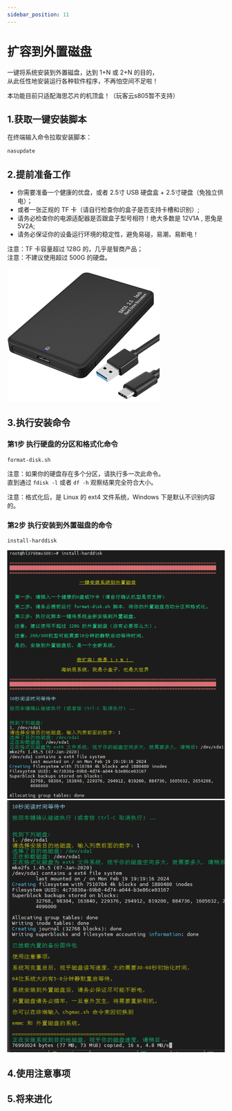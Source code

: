 ```yaml
---
sidebar_position: 11
---
```


# 扩容到外置磁盘

一键将系统安装到外置磁盘，达到 1+N 或 2+N 的目的，  
从此任性地安装运行各种软件程序，不再怕空间不足啦！  

本功能目前只适配海思芯片的机顶盒！（玩客云s805暂不支持）  

## 1.获取一键安装脚本

在终端输入命令拉取安装脚本：

```bash
nasupdate
```


## 2.提前准备工作

- 你需要准备一个健康的优盘，或者 2.5寸 USB 硬盘盒 + 2.5寸硬盘（免独立供电）；  
- 或者一张正规的 TF 卡（请自行检查你的盒子是否支持卡槽和识别）;  
- 请务必检查你的电源适配器是否跟盒子型号相符！绝大多数是 12V1A , 恩兔是 5V2A;  
- 请务必保证你的设备运行环境的稳定性，避免易碰，易潮，易断电！

注意：TF 卡容量超过 128G 的，几乎是智商产品；  
注意：不建议使用超过 500G 的硬盘。  

![](./img/harddisk.jpg) 


## 3.执行安装命令

### 第1步 执行硬盘的分区和格式化命令

```
format-disk.sh
```
注意：如果你的硬盘存在多个分区，请执行多一次此命令。  
直到通过 `fdisk -l` 或者 `df -h` 观察结果完全符合大小。  

注意：格式化后，是 Linux 的 ext4 文件系统，Windows 下是默认不识别内容的。  


### 第2步 执行安装到外置磁盘的命令

```bash
install-harddisk
```

![](./img/harddisk1.png)   
![](./img/harddisk2.png)   


## 4.使用注意事项


## 5.将来进化
